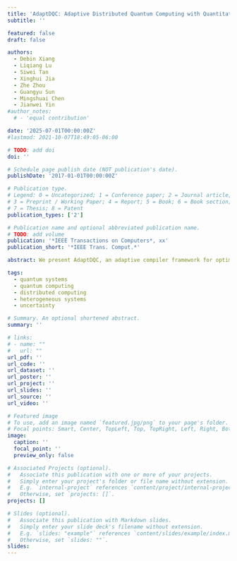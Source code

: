 ```yaml
---
title: 'AdaptDQC: Adaptive Distributed Quantum Computing with Quantitative Performance Analysis'
subtitle: ''

featured: false
draft: false

authors:
  - Debin Xiang
  - Liqiang Lu
  - Siwei Tan
  - Xinghui Jia
  - Zhe Zhou
  - Guangyu Sun
  - Mingshuai Chen
  - Jianwei Yin
#author_notes:
  # - 'equal contribution'

date: '2025-07-01T00:00:00Z'
#lastmod: 2021-10-07T18:49:05-06:00

# TODO: add doi
doi: ''

# Schedule page publish date (NOT publication's date).
publishDate: '2017-01-01T00:00:00Z'

# Publication type.
# Legend: 0 = Uncategorized; 1 = Conference paper; 2 = Journal article;
# 3 = Preprint / Working Paper; 4 = Report; 5 = Book; 6 = Book section;
# 7 = Thesis; 8 = Patent
publication_types: ['2']

# Publication name and optional abbreviated publication name.
# TODO: add volume
publication: '*IEEE Transactions on Computers*, xx'
publication_short: '*IEEE Trans. Comput.*'

abstract: We present AdaptDQC, an adaptive compiler framework for optimizing distributed quantum computing (DQC) under diverse performance metrics and inter-chip communication (ICC) architectures. AdaptDQC leverages a novel spatial-temporal graph model to describe quantum circuits, model ICC architectures, and quantify critical performance metrics in DQC systems, yielding a systematic and adaptive approach to constructing circuit-partitioning and chip-mapping strategies that admit hybrid ICC architectures and are optimized against various objectives. Experimental results on a collection of benchmarks show that AdaptDQC outperforms state-of-the-art compiler frameworks: It reduces, on average, the communication cost by up to 40.2% and the latency by up to 38.4%.

tags:
  - quantum systems
  - quantum computing
  - distributed computing
  - heterogeneous systems
  - uncertainty

# Summary. An optional shortened abstract.
summary: ''

# links:
# - name: ""
#   url: ""
url_pdf: ''
url_code: ''
url_dataset: ''
url_poster: ''
url_project: ''
url_slides: ''
url_source: ''
url_video: ''

# Featured image
# To use, add an image named `featured.jpg/png` to your page's folder.
# Focal points: Smart, Center, TopLeft, Top, TopRight, Left, Right, BottomLeft, Bottom, BottomRight.
image:
  caption: ''
  focal_point: ''
  preview_only: false

# Associated Projects (optional).
#   Associate this publication with one or more of your projects.
#   Simply enter your project's folder or file name without extension.
#   E.g. `internal-project` references `content/project/internal-project/index.md`.
#   Otherwise, set `projects: []`.
projects: []

# Slides (optional).
#   Associate this publication with Markdown slides.
#   Simply enter your slide deck's filename without extension.
#   E.g. `slides: "example"` references `content/slides/example/index.md`.
#   Otherwise, set `slides: ""`.
slides:
---
```


<!-- {{% callout note %}}
Click the _Cite_ button above to demo the feature to enable visitors to import publication metadata into their reference management software.
{{% /callout %}} -->
